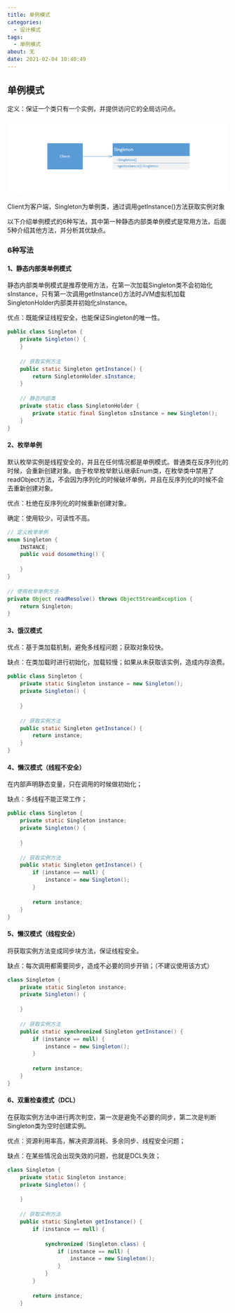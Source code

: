 ```yaml
---
title: 单例模式
categories: 
  - 设计模式
tags:
  - 单例模式
about: 无
date: 2021-02-04 10:40:49
---
```


## 单例模式

<!--more-->

定义：保证一个类只有一个实例，并提供访问它的全局访问点。

![image-20210204091623224](单例模式/image-20210204091623224.png)

Client为客户端，Singleton为单例类，通过调用getInstance()方法获取实例对象

以下介绍单例模式的6种写法，其中第一种静态内部类单例模式是常用方法，后面5种介绍其他方法，并分析其优缺点。

### 6种写法

#### 1、静态内部类单例模式

静态内部类单例模式是推荐使用方法，在第一次加载Singleton类不会初始化sInstance，只有第一次调用getInstance()方法时JVM虚拟机加载SingletonHolder内部类并初始化sInstance。

优点：既能保证线程安全，也能保证Singleton的唯一性。

```java
public class Singleton {
	private Singleton() {
	}
	
	// 获取实例方法
	public static Singleton getInstance() {
		return SingletonHolder.sInstance;
	}
	
	// 静态内部类
	private static class SingletonHolder {
		private static final Singleton sInstance = new Singleton();
	}
}
```



#### 2、枚举单例

默认枚举实例是线程安全的，并且在任何情况都是单例模式。普通类在反序列化的时候，会重新创建对象。由于枚举枚举默认继承Enum类，在枚举类中禁用了readObject方法，不会因为序列化的时候破坏单例，并且在反序列化的时候不会去重新创建对象。

优点：杜绝在反序列化的时候重新创建对象。

确定：使用较少，可读性不高。

```java
// 定义枚举单例
enum Singleton {
	INSTANCE;
	public void dosomething() {
		
	}
}

// 使用枚举单例方法
private Object readResolve() throws ObjectStreamException {
	return Singleton;
}
```



#### 3、饿汉模式

优点：基于类加载机制，避免多线程问题；获取对象较快。

缺点：在类加载时进行初始化，加载较慢；如果从未获取该实例，造成内存浪费。

```java
public class Singleton {
	private static Singleton instance = new Singleton();
	private Singleton() {
		
	}
    
	// 获取实例方法
	public static Singleton getInstance() {
		return instance;
	}
}
```



#### 4、懒汉模式（线程不安全）

在内部声明静态变量，只在调用的时候做初始化；

缺点：多线程不能正常工作；

```java
public class Singleton {
	private static Singleton instance;
	private Singleton() {
		
	}
    
	// 获取实例方法
	public static Singleton getInstance() {
		if (instance == null) {
			instance = new Singleton();
		}
		
		return instance;
	}
}
```



#### 5、懒汉模式（线程安全）

将获取实例方法变成同步块方法，保证线程安全。

缺点：每次调用都需要同步，造成不必要的同步开销；（不建议使用该方式）

```java
class Singleton {
	private static Singleton instance;
	private Singleton() {
		
	}
	
    // 获取实例方法
	public static synchronized Singleton getInstance() {
		if (instance == null) {
			instance = new Singleton();
		}
		
		return instance;
	}
}
```



#### 6、双重检查模式（DCL）

在获取实例方法中进行两次判空，第一次是避免不必要的同步，第二次是判断Singleton类为空时创建实例。

优点：资源利用率高，解决资源消耗、多余同步、线程安全问题；

缺点：在某些情况会出现失效的问题，也就是DCL失效；

```java
class Singleton {
	private static Singleton instance;
	private Singleton() {
		
	}
	
    // 获取实例方法
	public static Singleton getInstance() {
		if (instance == null) {
			
			synchronized (Singleton.class) {
				if (instance == null) {
					instance = new Singleton();
				}
			}
		}
		
		return instance;
	}

```
